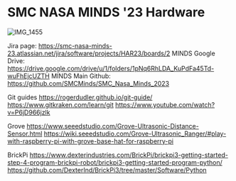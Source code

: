 # SMC NASA MINDS '23 Hardware
![IMG_1455](https://user-images.githubusercontent.com/19840760/223029579-d9f266bd-052d-4d73-a103-d1767800260f.jpeg)

Jira page: https://smc-nasa-minds-23.atlassian.net/jira/software/projects/HAR23/boards/2
MINDS Google Drive: https://drive.google.com/drive/u/1/folders/1pNq6RhLDA_KuPdFa45Td-wuFhEjcUZTH
MINDS Main Github: https://github.com/SMCMinds/SMC_Nasa_Minds_2023

Git guides
https://rogerdudler.github.io/git-guide/
https://www.gitkraken.com/learn/git
https://www.youtube.com/watch?v=P6jD966jzlk


Grove
https://www.seeedstudio.com/Grove-Ultrasonic-Distance-Sensor.html
https://wiki.seeedstudio.com/Grove-Ultrasonic_Ranger/#play-with-raspberry-pi-with-grove-base-hat-for-raspberry-pi


BrickPi
https://www.dexterindustries.com/BrickPi/brickpi3-getting-started-step-4-program-brickpi-robot/brickpi3-getting-started-program-python/
https://github.com/DexterInd/BrickPi3/tree/master/Software/Python
